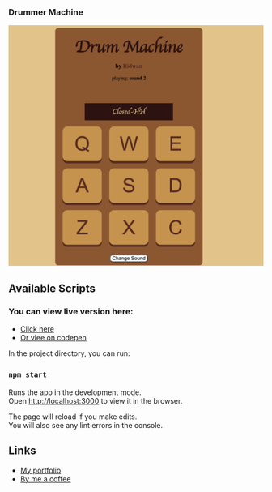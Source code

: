 ### Drummer Machine

[![screenshot of the home screen](src/components/images/homeScreen.png)](https://drummer-machine.herokuapp.com/)
## Available Scripts


### You can view live version here:
- [Click here](https://drummer-machine.herokuapp.com/)
- [Or viee on codepen](https://codepen.io/ridwan098/pen/jOWZzyy)

In the project directory, you can run:

### `npm start`

Runs the app in the development mode.<br />
Open [http://localhost:3000](http://localhost:3000) to view it in the browser.

The page will reload if you make edits.<br />
You will also see any lint errors in the console.


## Links

- [My portfolio](https://ridwan.co.uk/)
- [By me a coffee](https://ko-fi.com/R1D1M1LL)